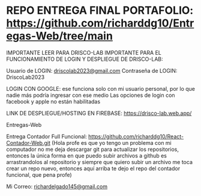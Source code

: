 # REPO ENTREGA FINAL PORTAFOLIO: https://github.com/richarddg10/Entregas-Web/tree/main

IMPORTANTE LEER PARA DRISCO-LAB
IMPORTANTE PARA EL FUNCIONAMIENTO DE LOGIN Y DESPLIEGUE DE DRISCO-LAB:

Usuario de LOGIN: driscolab2023@gmail.com Contraseña de LOGIN: DriscoLab2023

LOGIN CON GOOGLE: ese funciona solo con mi usuario personal, por lo que nadie más podría ingresar con ese medio Las opciones de login con facebook y apple no están habilitadas

LINK DE DESPLIEGUE/HOSTING EN FIREBASE: https://drisco-lab.web.app/

Entregas-Web

Entrega Contador Full Funcional: https://github.com/richarddg10/React-Contador-Web.git (Hola profe es que yo tengo un problema con mi computador no me deja descargar git para actualizar los repositorios, entonces la única forma en que puedo subir archivos a github es arrastrandolos al repositorio y siempre que quiero subir un archivo me toca crear un repo nuevo, entonces aquí arriba te dejo el repo del contador funcional, que pena profe)

Mi Correo: richardelgado145@gmail.com
